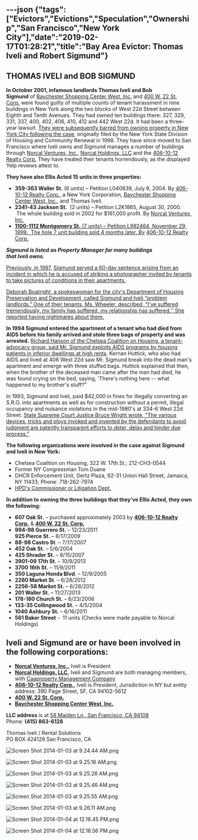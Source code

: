 ---json
{"tags":["Evictors","Evictions","Speculation","Ownership","San Francisco","New York City"],"date":"2019-02-17T01:28:21","title":"Bay Area Evictor: Thomas Iveli and Robert Sigmund"}
---

**THOMAS IVELI and BOB SIGMUND**
--------------------------------

**In October 2001, infamous landlords Thomas Iveli and Bob Sigmund** of [Baychester Shopping Center West, Inc.](http://www.corporationwiki.com/California/San-Francisco/baychester-shopping-center-west-inc/43775551.aspx) and [400 W. 22 St. Corp.](http://www.corporationwiki.com/California/San-Francisco/400-w-22-st-corp/43246525.aspx) were found guilty of multiple counts of tenant harassment in nine buildings in New York along the two blocks of West 22d Street between Eighth and Tenth Avenues. They had owned ten buildings there: 327, 329, 331, 337, 400, 402, 406, 410, 412 and 442 West 22d. It had been a three-year lawsuit. [They were subsequently barred from owning property in New York City following the case](http://www.tenant.net/phpBB2/viewtopic.php?p=2009&sid=871d3d7104ea5802b3424813727f36d4), originally filed by the New York State Division of Housing and Community Renewal in 1998. They have since moved to San Francisco where Iveli owns and Sigmund manages a number of buildings through [Norcal Ventures, Inc.](http://www.corporationwiki.com/California/San-Francisco/norcal-ventures-inc/43299520.aspx), [Norcal Holdings, LLC](http://www.corporationwiki.com/California/San-Francisco/norcal-holdings-llc/52138473.aspx) and the [406-10-12 Realty Corp.](http://www.corporationwiki.com/California/San-Francisco/406-10-12-realty-corp/43246530.aspx) They have treated their tenants horrendously, as the displayed Yelp reviews attest to.

**They have also Ellis Acted 15 units in three properties:**

*   **359-363 Waller St.** (6 units) – Petition L040839, July 9, 2004. By [406-10-12 Realty Corp.](http://www.corporationwiki.com/California/San-Francisco/406-10-12-realty-corp/43246530.aspx), a New York Corporation, [Baychester Shopping Center West, Inc.](http://www.corporationwiki.com/California/San-Francisco/baychester-shopping-center-west-inc/43775551.aspx), and Thomas Iveli.
*   **2341-43 Jackson St.**  (2 units) – Petition L2K1865, August 30, 2000.  The whole building sold in 2002 for $161,000 profit. By [Norcal Ventures, Inc.](http://www.corporationwiki.com/California/San-Francisco/norcal-ventures-inc/43299520.aspx)
*   [**1100-1112 Montgomery St.** (7 units) – Petition L992464, November 29, 1999.  The hole 7 unit building sold 4 months later. By](http://www.corporationwiki.com/California/San-Francisco/norcal-ventures-inc/43299520.aspx) [406-10-12 Realty Corp.](http://www.corporationwiki.com/California/San-Francisco/406-10-12-realty-corp/43246530.aspx)

_**Sigmund is listed as Property Manager for many buildings that Iveli owns.**_ 

[Previously, in 1997,](http://www.nytimes.com/1997/02/09/nyregion/a-fight-without-victors.html) [Sigmund served a 60-day sentence arising from an incident in which he is accused of striking a photographer invited by tenants to take pictures of conditions in their apartments.](http://www.nytimes.com/1997/02/09/nyregion/a-fight-without-victors.html)

[Deborah Boatright, a spokeswoman for the city's Department of Housing Preservation and Development, called Sigmund and Iveli “problem landlords.” One of their tenants, Ms. Wheeler, described, “I've suffered tremendously, my family has suffered, my relationship has suffered.'' She reported having nightmares about them.](http://www.nytimes.com/1997/02/09/nyregion/a-fight-without-victors.html)

**In 1994 Sigmund entered the apartment of a tenant who had died from AIDS before his family arrived and stole three bags of property and was arrested.** [Richard Hanson of the Chelsea Coalition on Housing, a tenant-advocacy group, said Mr. Sigmund exploits AIDS programs by housing patients in inferior dwellings at high rents](http://www.nytimes.com/1994/10/23/nyregion/neighborhood-report-chelsea-a-hated-landlord-in-hot-water.html). Kernan Huttick, who also had AIDS and lived at 406 West 22d saw Mr. Sigmund break into the dead man's apartment and emerge with three stuffed bags. Huttick explained that then, when the brother of the deceased man came after the man had died, he was found crying on the bed, saying, 'There's nothing here -- what happened to my brother's stuff?”

In 1993, Sigmund and Iveli, paid $42,000 in fines for illegally converting an S.R.O. into apartments as well as for construction without a permit, illegal occupancy and nuisance violations in the mid-1980's at 334-6 West 22d Street. [State Supreme Court Justice Bruce Wright wrote, "The various devices, tricks and ploys invoked and invented by the defendants to avoid judgment are patently transparent efforts to deter, delay and hinder due process."](http://www.nytimes.com/1994/10/23/nyregion/neighborhood-report-chelsea-a-hated-landlord-in-hot-water.html)

**The following organizations were involved in the case against Sigmund and Iveli in New York:**

*   Chelsea Coalition on Housing, 322 W. 17th St.; 212-CH3-0544 
*   Former NY Congressman Tom Duane
*   DHCR Enforcement Unit, Gertz Plaza, 92-31 Union Hall Street, Jamaica, NY 11433; Phone: 718-262-7974 
*   [HPD's Commissioner or Litigation Dept.](http://nyc.gov/html/hpd/home.html)

**In addition to owning the three buildings that they’ve Ellis Acted, they own the following:**

*   **607 Oak St.** – purchased approximately 2003 by **[406-10-12 Realty Corp.](http://www.corporationwiki.com/California/San-Francisco/406-10-12-realty-corp/43246530.aspx)** & **[400 W. 22 St. Corp.](http://www.corporationwiki.com/California/San-Francisco/400-w-22-st-corp/43246525.aspx)**
*   **994-98 Guerrero St.** – 12/23/2011   
    **925 Pierce St.** – 8/17/2009 
*   **88-98 Castro St**. – 7/17/2007 
*   **452 Oak St.** – 5/6/2004 
*   **425 Shrader St.** – 6/15/2007
*   **3901-09 17th St.** – 10/9/2013
*   **3700 16th St.** – 11/9/2011 
*   **350 Laguna Honda Blvd**. – 12/9/2005 
*   **2260 Market St**. – 6/28/2012
*   **2256-58 Market St.** – 6/28/2012
*   **201 Waller St.** – 11/27/2013
*   **178-180 Church St.** – 6/23/2006
*   **133-35 Collingwood St.** – 4/5/2004
*   **1040 Ashbury St.** – 6/16/2011
*   **561 Baker Street** \-  11 units (Checks were made payable to Norcal Holdings)

**Iveli and Sigmund are or have been involved in the following corporations:**
------------------------------------------------------------------------------

*   **[Norcal Ventures, Inc.](http://www.corporationwiki.com/California/San-Francisco/norcal-ventures-inc/43299520.aspx),** Iveli is President
*   **[Norcal Holdings, LLC](http://www.corporationwiki.com/California/San-Francisco/norcal-holdings-llc/46144241.aspx),** Iveli and Sigmund are both managing members, with [Caaproperty Management Company](http://www.corporationwiki.com/p/2a9ben/caaproperty-management-company)
*   **[406-10-12 Realty Corp.](http://www.corporationwiki.com/California/San-Francisco/406-10-12-realty-corp/43246530.aspx)**, Iveli is President, Jurisdiction in NY but entity address: 390 Page Street, SF, CA 94102-5612
*   **[400 W. 22 St. Corp.](http://www.corporationwiki.com/California/San-Francisco/400-w-22-st-corp/43246525.aspx)**
*   ****[Baychester Shopping Center West, Inc.](http://www.corporationwiki.com/California/San-Francisco/baychester-shopping-center-west-inc/43775551.aspx)****

**LLC address** is at [58 Maiden Ln., San Francisco, CA 94108](http://www.corporationwiki.com/California/San-Francisco/58-Maiden-Ln-San-Francisco-CA-94108-a20093738.aspx)  
Phone: **(415) 863-6128**  
  
Thomas Iveli / Rental Solutions  
PO BOX 424129 San Francisco, CA

![Screen Shot 2014-01-03 at 9.24.44 AM.png](https://images.squarespace-cdn.com/content/v1/52b7d7a6e4b0b3e376ac8ea2/1388863132100-MN4S0HD2LXULDYMXD7LJ/ke17ZwdGBToddI8pDm48kHGpz5bJtY5dG9mwqJ10WqxZw-zPPgdn4jUwVcJE1ZvWQUxwkmyExglNqGp0IvTJZUJFbgE-7XRK3dMEBRBhUpw9-JjT2yWhavHnfFbC0Xkwkg-6kiW2bo1KGxfwCtpQresaU5A8YxgPsuajadPy0u0/Screen+Shot+2014-01-03+at+9.24.44+AM.png)

![Screen Shot 2014-01-03 at 9.25.16 AM.png](https://images.squarespace-cdn.com/content/v1/52b7d7a6e4b0b3e376ac8ea2/1388863141648-QNI4V3H39FEESO4GK1NY/ke17ZwdGBToddI8pDm48kH6MQRg0ab3MTIEWA44m1PBZw-zPPgdn4jUwVcJE1ZvWQUxwkmyExglNqGp0IvTJZUJFbgE-7XRK3dMEBRBhUpzyR1BCw6wWR-gZrSPtLe12VdEUUUuN6_0r3v35v1V87eHV4Fd3ZSe8HaKS-uMmstY/Screen+Shot+2014-01-03+at+9.25.16+AM.png)

![Screen Shot 2014-01-03 at 9.25.28 AM.png](https://images.squarespace-cdn.com/content/v1/52b7d7a6e4b0b3e376ac8ea2/1388863150198-YWM93WY197IL5N3WOW3Y/ke17ZwdGBToddI8pDm48kI6JF7lHNIf3g0uLXbEH4CVZw-zPPgdn4jUwVcJE1ZvWQUxwkmyExglNqGp0IvTJZUJFbgE-7XRK3dMEBRBhUpwP6VybMiqd2f7wedFC1Jp3yMKZkFV3WJQoccBmb8CFaxeq3EVK0G3IizTunEAqmXs/Screen+Shot+2014-01-03+at+9.25.28+AM.png)

![Screen Shot 2014-01-03 at 9.25.46 AM.png](https://images.squarespace-cdn.com/content/v1/52b7d7a6e4b0b3e376ac8ea2/1388863172235-SHP7JCNR2ZX02N77XY24/ke17ZwdGBToddI8pDm48kAoAFI45iWAoIHg2mdP8uDFZw-zPPgdn4jUwVcJE1ZvWQUxwkmyExglNqGp0IvTJZUJFbgE-7XRK3dMEBRBhUpxwfvVTpRXXIiEeM4wnG7k2tf9vqs-X5IF9ou75jJkQFgInZglY46_RWlv-NCLR55s/Screen+Shot+2014-01-03+at+9.25.46+AM.png)

![Screen Shot 2014-01-03 at 9.25.55 AM.png](https://images.squarespace-cdn.com/content/v1/52b7d7a6e4b0b3e376ac8ea2/1388863177502-IFFZNAFZWIVLGFTPFEIM/ke17ZwdGBToddI8pDm48kKU8YEEHu6nMtvSvMk4-Wx1Zw-zPPgdn4jUwVcJE1ZvWQUxwkmyExglNqGp0IvTJZUJFbgE-7XRK3dMEBRBhUpwv1ucG4qAfwnKM8R4mF_toTRm92CRN_RXk2U387yLPR_3dPKu7VwfgWB15HpM95WQ/Screen+Shot+2014-01-03+at+9.25.55+AM.png)

![Screen Shot 2014-01-03 at 9.26.11 AM.png](https://images.squarespace-cdn.com/content/v1/52b7d7a6e4b0b3e376ac8ea2/1388863184811-ZEHVLNVI12112H0ND1NP/ke17ZwdGBToddI8pDm48kFTjm1OpoTD4eL__znjEkFJZw-zPPgdn4jUwVcJE1ZvWQUxwkmyExglNqGp0IvTJZUJFbgE-7XRK3dMEBRBhUpypzvekmJQL5T0uySYicixPJ3SD9bYBLfe5_Ts6tKMPyzuuJEPplDVR74mWm8691-w/Screen+Shot+2014-01-03+at+9.26.11+AM.png)

![Screen Shot 2014-01-04 at 12.16.45 PM.png](https://images.squarespace-cdn.com/content/v1/52b7d7a6e4b0b3e376ac8ea2/1388866593143-E1NC7AI6G6A6LCU39YJP/ke17ZwdGBToddI8pDm48kAj7TDSbhMLHHEr8KVuV9ydZw-zPPgdn4jUwVcJE1ZvWQUxwkmyExglNqGp0IvTJZUJFbgE-7XRK3dMEBRBhUpwPVEEXOPK5Ko8bNjgcA-dc9S8tv6FdeZgY7bc6MkMpZRVc-iq9cwO6IgTMhPsGNJI/Screen+Shot+2014-01-04+at+12.16.45+PM.png)

![Screen Shot 2014-01-04 at 12.16.56 PM.png](https://images.squarespace-cdn.com/content/v1/52b7d7a6e4b0b3e376ac8ea2/1388866597265-E5KTA11FAXYEXKH0HNHG/ke17ZwdGBToddI8pDm48kPopUtW2sSjaQK4zJYyBENFZw-zPPgdn4jUwVcJE1ZvWQUxwkmyExglNqGp0IvTJZUJFbgE-7XRK3dMEBRBhUpy8x4kXptGpaGxV1erVlo8dgz2chG8d6yuZDRA63-EEYL-Qyp-l-ADE2ZM0xal0GfU/Screen+Shot+2014-01-04+at+12.16.56+PM.png)